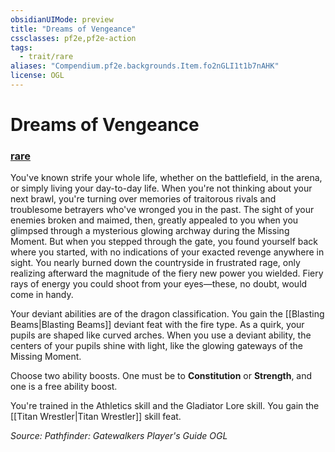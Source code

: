 ```yaml
---
obsidianUIMode: preview
title: "Dreams of Vengeance"
cssclasses: pf2e,pf2e-action
tags:
  - trait/rare
aliases: "Compendium.pf2e.backgrounds.Item.fo2nGLI1t1b7nAHK"
license: OGL
---
```

# Dreams of Vengeance

### [rare](rare "Rare Rarity Trait")






You've known strife your whole life, whether on the battlefield, in the arena, or simply living your day-to-day life. When you're not thinking about your next brawl, you're turning over memories of traitorous rivals and troublesome betrayers who've wronged you in the past. The sight of your enemies broken and maimed, then, greatly appealed to you when you glimpsed through a mysterious glowing archway during the Missing Moment. But when you stepped through the gate, you found yourself back where you started, with no indications of your exacted revenge anywhere in sight. You nearly burned down the countryside in frustrated rage, only realizing afterward the magnitude of the fiery new power you wielded. Fiery rays of energy you could shoot from your eyes—these, no doubt, would come in handy.

Your deviant abilities are of the dragon classification. You gain the [[Blasting Beams|Blasting Beams]] deviant feat with the fire type. As a quirk, your pupils are shaped like curved arches. When you use a deviant ability, the centers of your pupils shine with light, like the glowing gateways of the Missing Moment.

Choose two ability boosts. One must be to **Constitution** or **Strength**, and one is a free ability boost.

You're trained in the Athletics skill and the Gladiator Lore skill. You gain the [[Titan Wrestler|Titan Wrestler]] skill feat.

*Source: Pathfinder: Gatewalkers Player's Guide*
*OGL*